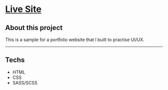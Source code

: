 # [Live Site](https://shayantalebian-2.netlify.app/)

## About this project

This is a sample for a portfolio website that I built to practise UI/UX.

---

## Techs

- HTML
- CSS
- SASS/SCSS
